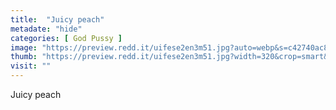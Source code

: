```yaml
---
title:  "Juicy peach"
metadate: "hide"
categories: [ God Pussy ]
image: "https://preview.redd.it/uifese2en3m51.jpg?auto=webp&s=c42740ac8a5a709327684487cb43a5c7b075dd69"
thumb: "https://preview.redd.it/uifese2en3m51.jpg?width=320&crop=smart&auto=webp&s=1c5596e87660e1c3ed60d5a4c8fc96fc2e4096ac"
visit: ""
---
```

Juicy peach
